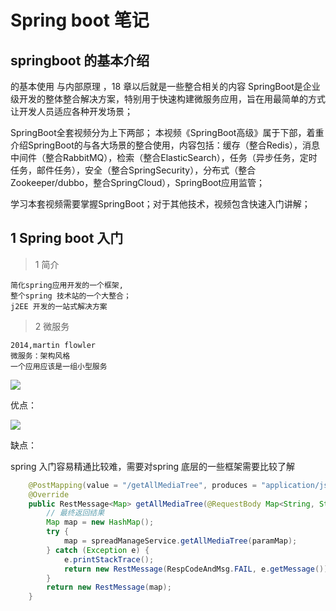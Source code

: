 # Spring boot 笔记

## springboot 的基本介绍

的基本使用 与内部原理 ，18 章以后就是一些整合相关的内容
SpringBoot是企业级开发的整体整合解决方案，特别用于快速构建微服务应用，旨在用最简单的方式让开发人员适应各种开发场景；

SpringBoot全套视频分为上下两部；
本视频《SpringBoot高级》属于下部，着重介绍SpringBoot的与各大场景的整合使用，内容包括：缓存（整合Redis），消息中间件（整合RabbitMQ），检索（整合ElasticSearch），任务（异步任务，定时任务，邮件任务），安全（整合SpringSecurity），分布式（整合Zookeeper/dubbo，整合SpringCloud），SpringBoot应用监管；

学习本套视频需要掌握SpringBoot；对于其他技术，视频包含快速入门讲解；


## 1 Spring boot 入门


> 1 简介

    简化spring应用开发的一个框架,
    整个spring 技术站的一个大整合；
    j2EE 开发的一站式解决方案

> 2 微服务

    2014,martin flowler 
    微服务：架构风格
    一个应用应该是一组小型服务

![](assets/000/01/02/03/01-1605777132472.png)

优点：

![](assets/000/01/02/03/01-1605777178269.png)


缺点：

spring 入门容易精通比较难，需要对spring 底层的一些框架需要比较了解




```java
    @PostMapping(value = "/getAllMediaTree", produces = "application/json;charset=UTF-8")
    @Override
    public RestMessage<Map> getAllMediaTree(@RequestBody Map<String, String> paramMap) {
        // 最终返回结果
        Map map = new HashMap();
        try {
            map = spreadManageService.getAllMediaTree(paramMap);
        } catch (Exception e) {
            e.printStackTrace();
            return new RestMessage(RespCodeAndMsg.FAIL, e.getMessage());
        }
        return new RestMessage(map);
    }

```
